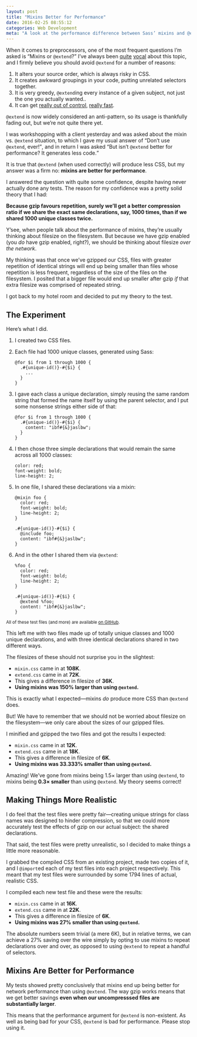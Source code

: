 ```yaml
---
layout: post
title: "Mixins Better for Performance"
date: 2016-02-25 08:55:12
categories: Web Development
meta: "A look at the performance difference between Sass’ mixins and @extend"
---
```


When it comes to preprocessors, one of the most frequent questions I’m asked is
<q>Mixins or `@extend`?</q> I’ve always been
[quite](/2014/01/extending-silent-classes-in-sass/)
[vocal](/2014/11/when-to-use-extend-when-to-use-a-mixin/) about this topic, and
I firmly believe you should avoid `@extend` for a number of reasons:

1. It alters your source order, which is always risky in CSS.
2. It creates awkward groupings in your code, putting unrelated selectors
   together.
3. It is very greedy, `@extend`ing every instance of a given subject, not just
   the one you actually wanted..
4. It can get [really out of
   control](https://twitter.com/droob/status/561161783239389185), [really
   fast](https://twitter.com/gaelmetais/status/564109775995437057).

`@extend` is now widely considered an anti-pattern, so its usage is thankfully
fading out, but we’re not quite there yet.

I was workshopping with a client yesterday and was asked about the mixin vs.
`@extend` situation, to which I gave my usual answer of <q>Don’t use `@extend`,
ever!</q>, and in return I was asked <q>But isn’t `@extend` better for
performance? It generates less code.</q>

It is true that `@extend` (when used correctly) will produce less CSS, but my
answer was a firm no: **mixins are better for performance**.

I answered the question with quite some confidence, despite having never
actually done any tests. The reason for my confidence was a pretty solid theory
that I had:

**Because gzip favours repetition, surely we’ll get a better compression ratio
if we share the exact same declarations, say, 1000 times, than if we shared
1000 unique classes twice.**

Y’see, when people talk about the performance of mixins, they’re usually
thinking about filesize on the filesystem. But because we have gzip enabled (you
_do_ have gzip enabled, right?), we should be thinking about filesize _over the
network_.

My thinking was that once we’ve gzipped our CSS, files with greater repetition
of identical strings will end up being smaller than files whose repetition is
less frequent, regardless of the size of the files on the filesystem. I posited
that a bigger file would end up smaller after gzip _if_ that extra filesize was
comprised of repeated string.

I got back to my hotel room and decided to put my theory to the test.

## The Experiment

Here’s what I did.

1. I created two CSS files.
2. Each file had 1000 unique classes, generated using Sass:

       @for $i from 1 through 1000 {
         .#{unique-id()}-#{$i} {
           ...
         }
       }
3. I gave each class a unique declaration, simply reusing the same random string
   that formed the name itself by using the parent selector, and I put some
   nonsense strings either side of that:

       @for $i from 1 through 1000 {
         .#{unique-id()}-#{$i} {
           content: "ibf#{&}jaslbw";
         }
       }
4. I then chose three simple declarations that would remain the same across all
   1000 classes:

       color: red;
       font-weight: bold;
       line-height: 2;
5. In one file, I shared these declarations via a mixin:

       @mixin foo {
         color: red;
         font-weight: bold;
         line-height: 2;
       }

       .#{unique-id()}-#{$i} {
         @include foo;
         content: "ibf#{&}jaslbw";
       }
6. And in the other I shared them via `@extend`:

       %foo {
         color: red;
         font-weight: bold;
         line-height: 2;
       }

       .#{unique-id()}-#{$i} {
         @extend %foo;
         content: "ibf#{&}jaslbw";
       }

<small>All of these test files (and more) are available [on
GitHub](https://github.com/csswizardry/extend-vs-mixin).</small>

This left me with two files made up of totally unique classes and 1000 unique
declarations, and with three identical declarations shared in two different
ways.

The filesizes of these should not surprise you in the slightest:

* `mixin.css` came in at **108K**.
* `extend.css` came in at **72K**.
* This gives a difference in filesize of **36K**.
* **Using mixins was 150% larger than using `@extend`.**

This is exactly what I expected—mixins _do_ produce more CSS than `@extend`
does.

But! We have to remember that we should not be worried about filesize on the
filesystem—we only care about the sizes of our gzipped files.

I minified and gzipped the two files and got the results I expected:

* `mixin.css` came in at **12K**.
* `extend.css` came in at **18K**.
* This gives a difference in filesize of **6K**.
* **Using mixins was 33.333% smaller than using `@extend`.**

Amazing! We’ve gone from mixins being 1.5× larger than using `@extend`, to
mixins being **0.3× smaller** than using `@extend`. My theory seems correct!

## Making Things More Realistic

I do feel that the test files were pretty fair—creating unique strings for class
names was designed to hinder compression, so that we could more accurately test
the effects of gzip on our actual subject: the shared declarations.

That said, the test files were pretty unrealistic, so I decided to make things a
little more reasonable.

I grabbed the compiled CSS from an existing project, made two copies of it, and
I `@import`ed each of my test files into each project respectively. This meant
that my test files were surrounded by some 1794 lines of actual, realistic CSS.

I compiled each new test file and these were the results:

* `mixin.css` came in at **16K**.
* `extend.css` came in at **22K**.
* This gives a difference in filesize of **6K**.
* **Using mixins was 27% smaller than using `@extend`.**

The absolute numbers seem trivial (a mere 6K), but in relative terms, we can
achieve a 27% saving over the wire simply by opting to use mixins to repeat
declarations over and over, as opposed to using `@extend` to repeat a handful of
selectors.

## Mixins Are Better for Performance

My tests showed pretty conclusively that mixins end up being better for network
performance than using `@extend`. The way gzip works means that we get better
savings **even when our uncompresssed files are substantially larger**.

This means that the performance argument for `@extend` is non-existent. As well
as being bad for your CSS, `@extend` is bad for performance. Please stop
using it.
